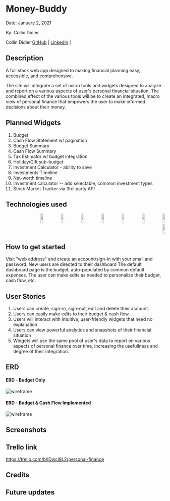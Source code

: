 # Money-Buddy

Date: January 2, 2021

By: Collin Didier

Collin Didier
[GitHub](https://github.com/CDidier80) |
[LinkedIn](https://www.linkedin.com/in/collin-didier/) |

## Description
A full stack web app designed to making financial planning easy, accessible, and comprehensive.

The site will integrate a set of micro tools and widgets designed to analyze and report on a various aspects of user's personal financial situation. The combined effect of the various tools will be to create an integrated, macro view of  personal finance that empowers the user to make informed decisions about their money.

## Planned Widgets

1. Budget
2. Cash Flow Statement w/ pagination
3. Budget Summary
4. Cash Flow Summary
5. Tax Estimator w/ budget integration
6. Holiday/Gift sub-budget
7. Investment Calculator - ability to save 
8. Investments Timeline
9. Net-worth timeline
10. Investment calculator -- add selectable, common investment types
11. Stock Market Tracker via 3rd-party API

## Technologies used
   <div width="39%" align="right">
    <img width="12%" height=30px" src="https://img.shields.io/badge/-HTML5-E34F26?style=plastic-square&logo=html5&logoColor=white" />
    <img width="12%" height=30px" src="https://img.shields.io/badge/-CSS3-1572B6?style=flat-square&logo=css3" />
    <img width="12%" height=30px" src="https://img.shields.io/badge/-JavaScript-black?style=flat-square&logo=javascript" />
    <img width="12%" height=30px" src="https://img.shields.io/badge/-ReactJS-black?style=flat-square&logo=react" />
    <img width="12%" height=30px" src="https://img.shields.io/badge/-NodeJS-black?style=flat-square&logo=Node.js" />
    <img width="12%" height=30px" src="https://img.shields.io/badge/-ExpressJS-yellow?style=flat-square&logo=express" />
    <img width="12%" height=30px" src="https://img.shields.io/badge/-PostgreSQL-336791?style=flat-square&logo=postgresql" />
    <img width="12%" height=30px" src="https://img.shields.io/badge/-MaterialUI-blue?style=flat-square&logo=materialui" />
  </div>
</div>

## How to get started
Visit "web address" and create an account/sign-in with your email and password.
New users are directed to their dashboard
The default dashboard page is the budget, auto-populated by common
default expenses. 
The user can make edits as needed to personalize their budget, cash flow, etc.

## User Stories
1. Users can create, sign-in, sign-out, edit and delete their account.
2. Users can easily make edits to their budget & cash flow. 
3. Users will interact with intuitive, user-friendly widgets that need no explanation.
4. Users can view powerful analytics and snapshots of their financial situation
5. Widgets will use the same pool of user's data to report on various aspects of personal finance over time, increasing the usefullness and degree of their integration.

## ERD
#### ERD - Budget Only
![wireframe](https://i.ibb.co/y89h3P0/76-C6-D7-D9-165-C-4409-B6-DF-7-E3-BC51-B2432.jpg)

#### ERD - Budget & Cash Flow Implemented
![wireframe](https://i.ibb.co/kSM6BmR/DF72-CC96-8-F29-45-BC-8629-0-A9-AB345509-D.jpg)

<!-- ## Wireframe
![wireframe](./img/homepage.png) -->


## Screenshots


## Trello link
https://trello.com/b/lDwcI9L2/personal-finance

## Credits

## Future updates



